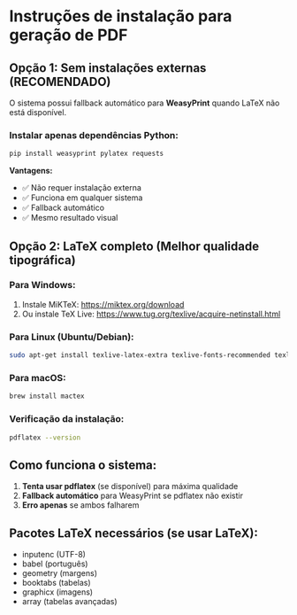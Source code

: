 # Instruções de instalação para geração de PDF

## Opção 1: Sem instalações externas (RECOMENDADO)
O sistema possui fallback automático para **WeasyPrint** quando LaTeX não está disponível.

### Instalar apenas dependências Python:
```bash
pip install weasyprint pylatex requests
```

**Vantagens:**
- ✅ Não requer instalação externa
- ✅ Funciona em qualquer sistema
- ✅ Fallback automático
- ✅ Mesmo resultado visual

## Opção 2: LaTeX completo (Melhor qualidade tipográfica)

### Para Windows:
1. Instale MiKTeX: https://miktex.org/download
2. Ou instale TeX Live: https://www.tug.org/texlive/acquire-netinstall.html

### Para Linux (Ubuntu/Debian):
```bash
sudo apt-get install texlive-latex-extra texlive-fonts-recommended texlive-lang-portuguese
```

### Para macOS:
```bash
brew install mactex
```

### Verificação da instalação:
```bash
pdflatex --version
```

## Como funciona o sistema:

1. **Tenta usar pdflatex** (se disponível) para máxima qualidade
2. **Fallback automático** para WeasyPrint se pdflatex não existir
3. **Erro apenas** se ambos falharem

## Pacotes LaTeX necessários (se usar LaTeX):
- inputenc (UTF-8)
- babel (português)  
- geometry (margens)
- booktabs (tabelas)
- graphicx (imagens)
- array (tabelas avançadas)
